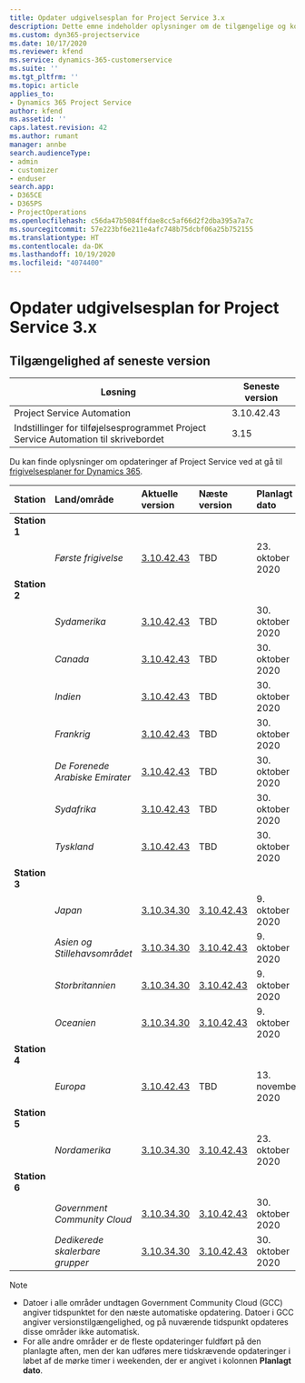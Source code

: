 ```yaml
---
title: Opdater udgivelsesplan for Project Service 3.x
description: Dette emne indeholder oplysninger om de tilgængelige og kommende udgivelser af Dynamics 365 Project Service Automation.
ms.custom: dyn365-projectservice
ms.date: 10/17/2020
ms.reviewer: kfend
ms.service: dynamics-365-customerservice
ms.suite: ''
ms.tgt_pltfrm: ''
ms.topic: article
applies_to:
- Dynamics 365 Project Service
author: kfend
ms.assetid: ''
caps.latest.revision: 42
ms.author: rumant
manager: annbe
search.audienceType:
- admin
- customizer
- enduser
search.app:
- D365CE
- D365PS
- ProjectOperations
ms.openlocfilehash: c56da47b5084ffdae8cc5af66d2f2dba395a7a7c
ms.sourcegitcommit: 57e223bf6e211e4afc748b75dcbf06a25b752155
ms.translationtype: HT
ms.contentlocale: da-DK
ms.lasthandoff: 10/19/2020
ms.locfileid: "4074400"
---
```

# <a name="update-release-schedule-for-project-service-3x"></a>Opdater udgivelsesplan for Project Service 3.x

## <a name="latest-version-availability"></a>Tilgængelighed af seneste version

| Løsning  | Seneste version |
|-------|----|
| Project Service Automation    |  3.10.42.43  |
| Indstillinger for tilføjelsesprogrammet Project Service Automation til skrivebordet                | 3.15          |

Du kan finde oplysninger om opdateringer af Project Service ved at gå til [frigivelsesplaner for Dynamics 365](https://docs.microsoft.com/dynamics365/release-plans/). 

| Station  | Land/område | Aktuelle version | Næste version |  Planlagt dato
| :---   | :---   | :---   | :---   |:---   |         
|<strong>Station 1</strong> | |  |  | |
| | <i>Første frigivelse</i> | [3.10.42.43](whats-new-ur-24.md) | TBD | 23. oktober 2020
|<strong>Station 2</strong> | |  |  | |
| | <i>Sydamerika</i> | [3.10.42.43](whats-new-ur-24.md) | TBD | 30. oktober 2020
| | <i>Canada</i> | [3.10.42.43](whats-new-ur-24.md) | TBD | 30. oktober 2020 
| | <i>Indien</i> | [3.10.42.43](whats-new-ur-24.md) | TBD | 30. oktober 2020
| | <i>Frankrig</i> | [3.10.42.43](whats-new-ur-24.md) | TBD | 30. oktober 2020
| | <i>De Forenede Arabiske Emirater</i> | [3.10.42.43](whats-new-ur-24.md) | TBD | 30. oktober 2020
| | <i>Sydafrika</i> | [3.10.42.43](whats-new-ur-24.md) | TBD | 30. oktober 2020
| | <i>Tyskland</i> | [3.10.42.43](whats-new-ur-24.md) | TBD | 30. oktober 2020
|<strong>Station 3</strong> | |  |  | |
| | <i>Japan</i> |[3.10.34.30](whats-new-ur-23.md) | [3.10.42.43](whats-new-ur-24.md) | 9. oktober 2020 
| | <i>Asien og Stillehavsområdet</i> |[3.10.34.30](whats-new-ur-23.md) | [3.10.42.43](whats-new-ur-24.md) | 9. oktober 2020
| | <i>Storbritannien</i> |[3.10.34.30](whats-new-ur-23.md) | [3.10.42.43](whats-new-ur-24.md) | 9. oktober 2020
| | <i>Oceanien</i> |[3.10.34.30](whats-new-ur-23.md) | [3.10.42.43](whats-new-ur-24.md) | 9. oktober 2020
|<strong>Station 4</strong> | |  |  | |
| | <i>Europa</i> |[3.10.42.43](whats-new-ur-24.md) | TBD | 13. november 2020
|<strong>Station 5</strong> | |  |  | |
| | <i>Nordamerika</i> |[3.10.34.30](whats-new-ur-23.md) | [3.10.42.43](whats-new-ur-24.md) | 23. oktober 2020
|<strong>Station 6</strong> | |  |  | |
| | <i>Government Community Cloud</i> |[3.10.34.30](whats-new-ur-23.md) | [3.10.42.43](whats-new-ur-24.md) | 30. oktober 2020
| | <i>Dedikerede skalerbare grupper</i> |[3.10.34.30](whats-new-ur-23.md) | [3.10.42.43](whats-new-ur-24.md) | 30. oktober 2020

>[!Note]
> - Datoer i alle områder undtagen Government Community Cloud (GCC) angiver tidspunktet for den næste automatiske opdatering. Datoer i GCC angiver versionstilgængelighed, og på nuværende tidspunkt opdateres disse områder ikke automatisk.
> - For alle andre områder er de fleste opdateringer fuldført på den planlagte aften, men der kan udføres mere tidskrævende opdateringer i løbet af de mørke timer i weekenden, der er angivet i kolonnen **Planlagt dato**.
